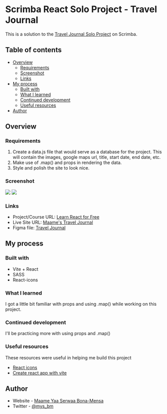 # Scrimba React Solo Project - Travel Journal

This is a solution to the [Travel Journal Solo Project](https://scrimba.com/learn/learnreact/react-section-2-solo-project-co74f46f2b22693c5ea577559) on Scrimba.

## Table of contents

- [Overview](#overview)
  - [Requirements](#requirements)
  - [Screenshot](#screenshot)
  - [Links](#links)
- [My process](#my-process)
  - [Built with](#built-with)
  - [What I learned](#what-i-learned)
  - [Continued development](#continued-development)
  - [Useful resources](#useful-resources)
- [Author](#author)

## Overview
### Requirements
1. Create a data.js file that would serve as a database for the project. This will contain the images, google maps url, title, start date, end date, etc.
2. Make use of .map() and props in rendering the data.
3. Style and polish the site to look nice.

### Screenshot

![](./img/screenshot-dark.png) ![](./img/screenshot-light.png)


### Links

- Project/Course URL: [Learn React for Free](https://scrimba.com/learn/learnreact/react-section-2-solo-project-co74f46f2b22693c5ea577559)
- Live Site URL: [Maame's Travel Journal](https://mbonamensa.github.io/fem_qr-code)
- Figma file: [Travel Journal](https://www.figma.com/file/QG4cOExkdbIbhSfWJhs2gs/Travel-Journal?node-id=0%3A1)

## My process

### Built with

- Vite + React
- SASS
- React-icons

### What I learned
I got a little bit familiar with props and using .map() while working on this project. 

### Continued development
I'll be practicing more with using props and .map()

### Useful resources

These resources were useful in helping me build this project
- [React icons](https://react-icons.github.io/react-icons/)
- [Create react app with vite](https://vitejs.dev/guide/)


## Author

- Website - [Maame Yaa Serwaa Bona-Mensa](https://mbonamensa.netlify.app)
- Twitter - [@mys_bm](https://www.twitter.com/mys_mb)